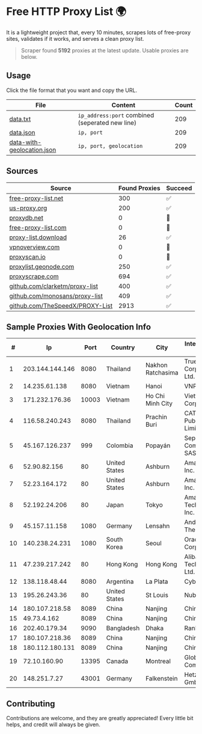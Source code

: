 
# Free HTTP Proxy List 🌍

It is a lightweight project that, every 10 minutes, scrapes lots of free-proxy sites, validates if it works, and serves a clean proxy list.


> Scraper found **5192** proxies at the latest update. Usable proxies are below.

## Usage

Click the file format that you want and copy the URL.


|File|Content|Count|
|----|-------|-----|
|[data.txt](https://raw.githubusercontent.com/themiralay/Proxy-List-World/master/data.txt)|`ip_address:port` combined (seperated new line)|209|
|[data.json](https://raw.githubusercontent.com/themiralay/Proxy-List-World/master/data.json)|`ip, port`|209|
|[data-with-geolocation.json](https://raw.githubusercontent.com/themiralay/Proxy-List-World/master/data-with-geolocation.json)|`ip, port, geolocation`|209|

## Sources

|Source|Found Proxies|Succeed|
|------|-------------|-------|
|[free-proxy-list.net](https://free-proxy-list.net)|300|✅|
|[us-proxy.org](https://www.us-proxy.org)|200|✅|
|[proxydb.net](http://proxydb.net)|0|🚫|
|[free-proxy-list.com](https://free-proxy-list.com/?page=&port=&type%5B%5D=http&type%5B%5D=https&up_time=0&search=Search)|0|🚫|
|[proxy-list.download](https://www.proxy-list.download/HTTP)|26|✅|
|[vpnoverview.com](https://vpnoverview.com/privacy/anonymous-browsing/free-proxy-servers)|0|🚫|
|[proxyscan.io](https://www.proxyscan.io)|0|🚫|
|[proxylist.geonode.com](https://proxylist.geonode.com/api/proxy-list?limit=300&page=1&sort_by=lastChecked&sort_type=desc&protocols=http,https)|250|✅|
|[proxyscrape.com](https://api.proxyscrape.com/v2/?request=displayproxies&protocol=http&timeout=10000&country=all&ssl=all&anonymity=all)|694|✅|
|[github.com/clarketm/proxy-list](https://raw.githubusercontent.com/clarketm/proxy-list/master/proxy-list-raw.txt)|400|✅|
|[github.com/monosans/proxy-list](https://raw.githubusercontent.com/monosans/proxy-list/main/proxies/http.txt)|409|✅|
|[github.com/TheSpeedX/PROXY-List](https://raw.githubusercontent.com/TheSpeedX/PROXY-List/master/http.txt)|2913|✅|


## Sample Proxies With Geolocation Info

|#|Ip|Port|Country|City|Internet Service Provider|
|-|--|----|-------|----|-------------------------|
|1|203.144.144.146|8080|Thailand|Nakhon Ratchasima|True Internet Corporation CO. Ltd.|
|2|14.235.61.138|8080|Vietnam|Hanoi|VNPT|
|3|171.232.176.36|10003|Vietnam|Ho Chi Minh City|Viettel Corporation|
|4|116.58.240.243|8080|Thailand|Prachin Buri|CAT Telecom Public Company Limited|
|5|45.167.126.237|999|Colombia|Popayán|Sepcom Comunicaciones SAS|
|6|52.90.82.156|80|United States|Ashburn|Amazon.com, Inc.|
|7|52.23.164.172|80|United States|Ashburn|Amazon.com, Inc.|
|8|52.192.24.206|80|Japan|Tokyo|Amazon Technologies Inc.|
|9|45.157.11.158|1080|Germany|Lensahn|Anders & Thesing GbR|
|10|140.238.24.231|1080|South Korea|Seoul|Oracle Corporation|
|11|47.239.217.242|80|Hong Kong|Hong Kong|Alibaba (US) Technology Co., Ltd.|
|12|138.118.48.44|8080|Argentina|La Plata|CyberWave S.A.|
|13|195.26.243.36|80|United States|St Louis|Nubes, LLC|
|14|180.107.218.58|8089|China|Nanjing|China Telecom|
|15|49.73.4.162|8089|China|Nanjing|China Telecom|
|16|202.40.179.34|9090|Bangladesh|Dhaka|Ranks ITT|
|17|180.107.218.36|8089|China|Nanjing|China Telecom|
|18|180.112.180.131|8089|China|Nanjing|Chinanet|
|19|72.10.160.90|13395|Canada|Montreal|GloboTech Communications|
|20|148.251.7.27|43001|Germany|Falkenstein|Hetzner Online GmbH|



## Contributing

Contributions are welcome, and they are greatly appreciated! Every
little bit helps, and credit will always be given.

